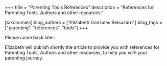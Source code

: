 +++
title = "Parenting Tools References"
description = "References for Parenting Tools, Authors and other resources."

[taxonomies]
blog_authors = ["Elizabeth Gonzales Belsuzarri"]
blog_tags = ["parenting", "references", "tools"]
+++

Please come back later.

Elizabeth  will publish shortly the article to provide you with references for Parenting Tools, Authors and other resources,
to help you with your parenting journey.
